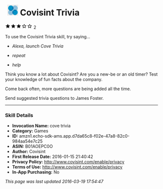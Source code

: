 # &nbsp;<img src="app_icon" alt="Covisint Trivia icon" width="36"> Covisint Trivia
![3 stars](../../../images/ic_star_black_18dp_1x.png)![3 stars](../../../images/ic_star_black_18dp_1x.png)![3 stars](../../../images/ic_star_black_18dp_1x.png)![3 stars](../../../images/ic_star_border_black_18dp_1x.png)![3 stars](../../../images/ic_star_border_black_18dp_1x.png) 2

To use the Covisint Trivia skill, try saying...

* *Alexa, launch Cove Trivia*

* *repeat*

* *help*

Think you know a lot about Covisint?  Are you a new-be or an old timer?  Test your knowledge of fun facts about the company.  

Come back often, more questions are being added all the time.

Send suggested trivia questions to James Foster.

***

### Skill Details

* **Invocation Name:** cove trivia
* **Category:** Games
* **ID:** amzn1.echo-sdk-ams.app.d7da65c8-f02e-47a8-82c0-984aa54e7c25
* **ASIN:** B01AOEPC0O
* **Author:** Covisint
* **First Release Date:** 2016-01-15 21:40:42
* **Privacy Policy:** http://www.covisint.com/enable/privacy
* **Terms of Use:** http://www.covisint.com/enable/privacy
* **In-App Purchasing:** No

*This page was last updated 2016-03-19 17:54:47*
